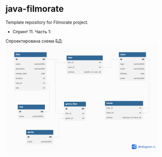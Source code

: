 # java-filmorate
Template repository for Filmorate project.

* Спринт 11. Часть 1:

Спроектирована схема БД:
![schema DB](https://github.com/NikolaiGurianov/java-filmorate/blob/main/Untitled%20(1).png)
